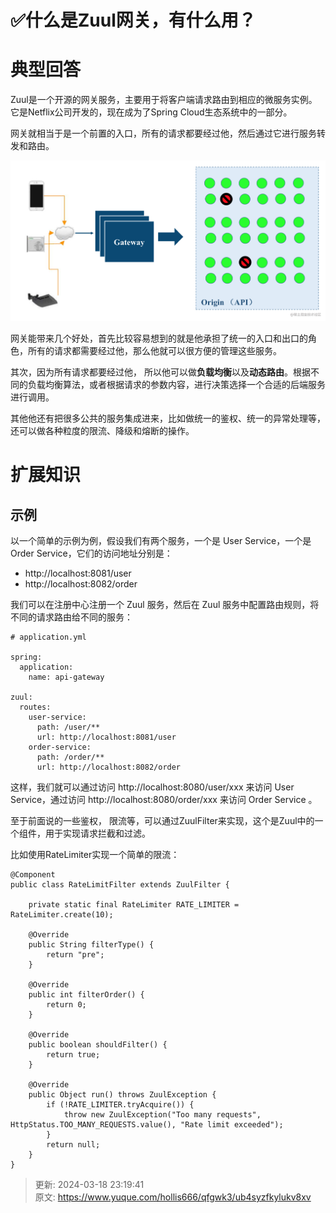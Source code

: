 # ✅什么是Zuul网关，有什么用？

# 典型回答


Zuul是一个开源的网关服务，主要用于将客户端请求路由到相应的微服务实例。它是Netflix公司开发的，现在成为了Spring Cloud生态系统中的一部分。



网关就相当于是一个前置的入口，所有的请求都要经过他，然后通过它进行服务转发和路由。



![1681548771739-ceb1ed3e-47f0-49bb-9dc0-3903123033db.png](./img/zbpA__2Ouqz4gmQQ/1681548771739-ceb1ed3e-47f0-49bb-9dc0-3903123033db-902967.png)





网关能带来几个好处，首先比较容易想到的就是他承担了统一的入口和出口的角色，所有的请求都需要经过他，那么他就可以很方便的管理这些服务。



其次，因为所有请求都要经过他， 所以他可以做**负载均衡**以及**动态路由**。根据不同的负载均衡算法，或者根据请求的参数内容，进行决策选择一个合适的后端服务进行调用。



其他他还有把很多公共的服务集成进来，比如做统一的鉴权、统一的异常处理等，还可以做各种粒度的限流、降级和熔断的操作。



# 扩展知识


## 示例


以一个简单的示例为例，假设我们有两个服务，一个是 User Service，一个是 Order Service，它们的访问地址分别是：



+  http://localhost:8081/user
+  http://localhost:8082/order



我们可以在注册中心注册一个 Zuul 服务，然后在 Zuul 服务中配置路由规则，将不同的请求路由给不同的服务：



```plain
# application.yml

spring:
  application:
    name: api-gateway

zuul:
  routes:
    user-service:
      path: /user/**
      url: http://localhost:8081/user
    order-service:
      path: /order/**
      url: http://localhost:8082/order

```



这样，我们就可以通过访问 http://localhost:8080/user/xxx 来访问 User Service，通过访问 http://localhost:8080/order/xxx 来访问 Order Service 。



至于前面说的一些鉴权， 限流等，可以通过ZuulFilter来实现，这个是Zuul中的一个组件，用于实现请求拦截和过滤。



比如使用RateLimiter实现一个简单的限流：



```plain
@Component
public class RateLimitFilter extends ZuulFilter {

    private static final RateLimiter RATE_LIMITER = RateLimiter.create(10);

    @Override
    public String filterType() {
        return "pre";
    }

    @Override
    public int filterOrder() {
        return 0;
    }

    @Override
    public boolean shouldFilter() {
        return true;
    }

    @Override
    public Object run() throws ZuulException {
        if (!RATE_LIMITER.tryAcquire()) {
            throw new ZuulException("Too many requests", HttpStatus.TOO_MANY_REQUESTS.value(), "Rate limit exceeded");
        }
        return null;
    }
}

```







> 更新: 2024-03-18 23:19:41  
> 原文: <https://www.yuque.com/hollis666/qfgwk3/ub4syzfkylukv8xv>